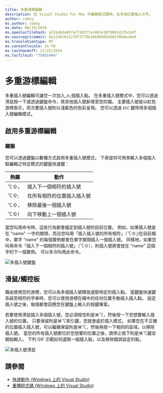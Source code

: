 ```yaml
---
title: 多重游標編輯
description: 在 Visual Studio for Mac 中編輯程式碼時，在多個位置插入文字。
author: cobey
ms.author: cobey
ms.date: 08/19/2019
ms.openlocfilehash: a21bebda057a772017fa1481e18f9801d1fbcbdf
ms.sourcegitcommit: 8e123bcb21279f2770b28696995450270b4ec0e9
ms.translationtype: MT
ms.contentlocale: zh-TW
ms.lasthandoff: 12/25/2019
ms.locfileid: "75451444"
---
```

# <a name="multi-caret-editing"></a>多重游標編輯

多重插入號編輯可讓您一次加入_n_個插入點。 在多重插入號模式中，您可以透過滑鼠按一下或透過鍵盤命令，將其他插入號新增至您的檔。 主要插入號是以紅色游標表示，而次要插入號則以淺藍色的色彩呈現。 您可以透過 `ESC` 鍵停用多個插入號編輯模式。

## <a name="enabling-multi-caret-editing"></a>啟用多重游標編輯

### <a name="keyboard"></a>鍵盤

您可以透過鍵盤以數種方式啟用多重插入號模式。 下表提供可用來輸入多個插入點編輯之特定模式的鍵盤快速鍵：

| 熱鍵  | 動作                        | 
|---------| ------------------------------|
|  ⌥⇧。   | 插入下一個相符的插入號    | 
|  ⌥⇧;   | 在所有相符的位置插入插入號 | 
|  ⌥⇧，   | 移除最後一個插入號             | 
|  ⌥⇧/   | 向下移動上一個插入號          | 

當您叫用命令時，這些行為都會錨定到插入號的目前位置。 例如，如果插入號是在 "name" 一字的開頭，而且您叫用「插入插入號的所有相符」（⌥⇧;)在目前檔中，單字 "name" 的每個實例都會在單字開頭插入一個插入號。 同樣地，如果您叫用命令「插入下一個相符的插入號」（⌥⇧），則插入號將會放在 "name" 這個字的下一個實例。 可以多次叫用此命令。

![多插入號鍵盤](media/multi-caret-keyboard.gif)

## <a name="mousetouchpad"></a>滑鼠/觸控板

藉由使用您的游標，您可以為多個插入號釋放選取特定的插入點。 當鍵盤快速鍵系結至相符的字串時，您可以使用游標在檔中的任何位置手動插入插入點。 設定插入號之後，每個都會回應您在鍵盤上輸入的按鍵專案。

若要使用滑鼠插入多個插入號，您必須按住則是⌘⌥，然後按一下您想要輸入插入號的位置。 只要保留則是⌘⌥索引鍵，您就會處於插入模式。 如果您在不正確的位置插入插入號，可以繼續保留則是⌘⌥，然後再按一下相同的區域，以移除插入號。 當您的所有插入號都位於您想要的位置之後，請停止按下則是⌘⌥鍵並開始輸入。 下列 GIF 示範如何選取一組插入點，以及移除錯誤設定的點。

![多插入號滑鼠](media/multi-caret-mouse.gif)

## <a name="see-also"></a>請參閱

- [快速動作 (Windows 上的 Visual Studio)](/visualstudio/ide/quick-actions)
- [重構程式碼 (Windows 上的 Visual Studio)](/visualstudio/ide/refactoring-in-visual-studio)
